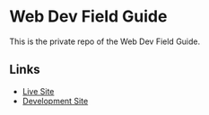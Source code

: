 # Web Dev Field Guide

This is the private repo of the Web Dev Field Guide.

## Links

- [Live Site](http://fieldguide.andrewbrinker.com "Checkout the live website")
- [Development Site](http://web-dev-field-guide.hammer.dev "Check the development site")
